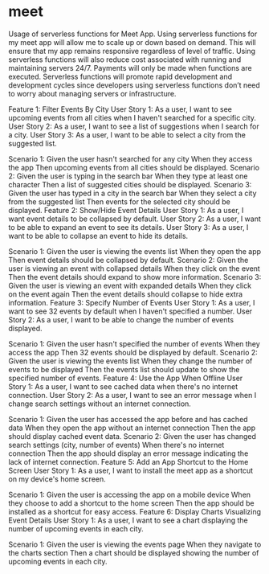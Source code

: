 # meet

Usage of serverless functions for Meet App.
Using serverless functions for my meet app will allow me to scale up or down based on demand. This will ensure that my app remains responsive regardless of level of traffic. Using serverless functions will also reduce cost associated with running and maintaining servers 24/7. Payments will only be made when functions are executed. Serverless functions will promote rapid development and development cycles since developers using serverless functions don’t need to worry about managing servers or infrastructure.

Feature 1: Filter Events By City
User Story 1: As a user, I want to see upcoming events from all cities when I haven't searched for a specific city. User Story 2: As a user, I want to see a list of suggestions when I search for a city. User Story 3: As a user, I want to be able to select a city from the suggested list.

Scenario 1:
Given the user hasn't searched for any city
When they access the app
Then upcoming events from all cities should be displayed.
Scenario 2:
Given the user is typing in the search bar
When they type at least one character
Then a list of suggested cities should be displayed.
Scenario 3:
Given the user has typed in a city in the search bar
When they select a city from the suggested list
Then events for the selected city should be displayed.
Feature 2: Show/Hide Event Details
User Story 1: As a user, I want event details to be collapsed by default. User Story 2: As a user, I want to be able to expand an event to see its details. User Story 3: As a user, I want to be able to collapse an event to hide its details.

Scenario 1:
Given the user is viewing the events list
When they open the app
Then event details should be collapsed by default.
Scenario 2:
Given the user is viewing an event with collapsed details
When they click on the event
Then the event details should expand to show more information.
Scenario 3:
Given the user is viewing an event with expanded details
When they click on the event again
Then the event details should collapse to hide extra information.
Feature 3: Specify Number of Events
User Story 1: As a user, I want to see 32 events by default when I haven't specified a number. User Story 2: As a user, I want to be able to change the number of events displayed.

Scenario 1:
Given the user hasn't specified the number of events
When they access the app
Then 32 events should be displayed by default.
Scenario 2:
Given the user is viewing the events list
When they change the number of events to be displayed
Then the events list should update to show the specified number of events.
Feature 4: Use the App When Offline
User Story 1: As a user, I want to see cached data when there's no internet connection. User Story 2: As a user, I want to see an error message when I change search settings without an internet connection.

Scenario 1:
Given the user has accessed the app before and has cached data
When they open the app without an internet connection
Then the app should display cached event data.
Scenario 2:
Given the user has changed search settings (city, number of events)
When there's no internet connection
Then the app should display an error message indicating the lack of internet connection.
Feature 5: Add an App Shortcut to the Home Screen
User Story 1: As a user, I want to install the meet app as a shortcut on my device's home screen.

Scenario 1:
Given the user is accessing the app on a mobile device
When they choose to add a shortcut to the home screen
Then the app should be installed as a shortcut for easy access.
Feature 6: Display Charts Visualizing Event Details
User Story 1: As a user, I want to see a chart displaying the number of upcoming events in each city.

Scenario 1:
Given the user is viewing the events page
When they navigate to the charts section
Then a chart should be displayed showing the number of upcoming events in each city.
